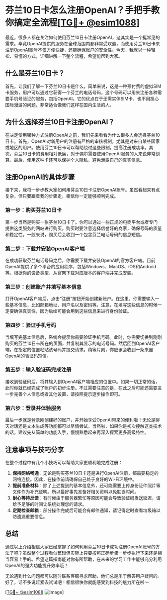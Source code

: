 # 芬兰10日卡怎么注册OpenAI？手把手教你搞定全流程[[TG💪+ @esim1088](https://t.me/s/esim1088)]

最近，很多人都在关注如何使用芬兰10日卡注册OpenAI，这其实是一个挺常见的需求。毕竟OpenAI提供的服务在全球范围内都非常受欢迎，而使用芬兰10日卡来注册OpenAI账号不仅方便快捷，还能确保账户的安全性。今天，我就以一种轻松、易懂的方式，详细讲解一下整个流程，希望能帮到大家。

## 什么是芬兰10日卡？

首先，让我们了解一下芬兰10日卡是什么。简单来说，这是一种预付费的虚拟SIM卡服务，用户可以通过它获得一个芬兰的电话号码，这个号码可以用来注册各种需要手机号验证的服务，包括OpenAI。它的优点在于无需实体SIM卡，也不用担心国际漫游的问题，非常适合像我们这样在国内生活的人。

## 为什么选择芬兰10日卡注册OpenAI？

在决定使用哪种方式注册OpenAI之前，我们先来看看为什么很多人会选择芬兰10日卡。首先，OpenAI对新用户的注册有严格的审核机制，尤其是对来自某些国家或地区的用户。使用芬兰10日卡可以帮助绕过这些限制，提高注册成功率。其次，芬兰10日卡的费用相对低廉，对于偶尔需要使用OpenAI服务的人来说非常划算。最后，使用这种卡还可以保护个人隐私，避免泄露自己的真实信息。

## 注册OpenAI的具体步骤

接下来，我将一步步教大家如何用芬兰10日卡注册OpenAI账号。虽然看起来有点复杂，但只要跟着我的步骤走，相信你一定能够顺利完成。

### 第一步：购买芬兰10日卡

第一步当然是购买一张芬兰10日卡了。你可以通过一些正规的电商平台或者专门提供这类服务的网站进行购买。购买时要注意选择信誉好的商家，确保号码的质量和稳定性。一般来说，购买后会收到一个包含芬兰电话号码的信息短信。

### 第二步：下载并安装OpenAI客户端

在成功获取芬兰电话号码之后，你需要下载并安装OpenAI的官方客户端。目前OpenAI提供了多个平台的应用程序，包括Windows、MacOS、iOS和Android等。根据你的设备类型，从官网下载对应版本的客户端并完成安装。

### 第三步：创建账户并填写基本信息

打开OpenAI客户端后，点击“注册”按钮开始创建新账户。在这里，你需要输入一些基本信息，比如邮箱地址、用户名以及密码等。注意，在填写这些信息的时候一定要确保真实性，因为后续可能会用到这些信息来进行身份验证。

### 第四步：验证手机号码

当填写完基本信息后，系统会提示你需要验证手机号码。此时，你需要切换到刚刚购买的芬兰10日卡所在的页面，并复制其显示的电话号码。然后回到OpenAI客户端，在指定的位置粘贴该号码并提交请求。稍等片刻，你应该会收到一条来自OpenAI的验证码短信。

### 第五步：输入验证码完成注册

接收到验证码后，将其输入到OpenAI客户端相应的位置中。如果一切正常的话，此时你就已经完成了账户的初步注册。不过需要注意的是，在此之后可能还需要进一步完善个人信息或者其他设置，请按照提示逐步操作即可。

### 第六步：登录并体验服务

最后一步就是登录刚创建好的账户，并开始享受OpenAI带来的便利啦！无论是聊天对话还是文本生成等功能都可以尽情尝试。当然啦，如果你是初次接触这类技术的话，建议先从简单的功能入手，慢慢熟悉起来再深入探索更多高级特性。

## 注意事项与技巧分享

在整个过程中有几个小技巧可以帮助大家更顺利地完成注册：

1. **保持网络畅通**：无论是购买芬兰10日卡还是进行OpenAI注册，都需要稳定的网络连接。因此，在操作前请确保自己处于良好的Wi-Fi环境中。
2. **提前准备材料**：除了上述提到的基本信息外，还可能需要上传身份证件照片等文件作为补充证明。所以最好事先准备好相关资料以免耽误时间。
3. **耐心等待反馈**：有时候由于服务器繁忙等原因可能会导致验证码发送延迟，请给予足够的时间让系统处理您的请求。
4. **定期检查邮箱**：部分操作完成后可能会有邮件通知，请记得定时查看垃圾箱以防遗漏重要信息。

## 总结

通过以上介绍相信大家已经掌握了如何利用芬兰10日卡成功注册OpenAI账号的方法了吧？虽然整个过程看似繁琐但实际上只要按照正确步骤一步步执行下来还是相当容易上手的。希望这篇指南能对你有所帮助，在未来的学习工作中能够充分利用OpenAI的强大功能提升效率哦！

无论遇到什么问题都可以随时联系客服寻求帮助，他们总是乐于解答用户疑问的。好了，话不多说赶紧去试试吧！相信很快你就能感受到科技的魅力所在啦～

[[TG💪+ @esim1088](https://t.me/s/esim1088) ![Image](https://i.postimg.cc/4NQfJmqS/Snipaste-2025-05-13-00-14-12.png)]